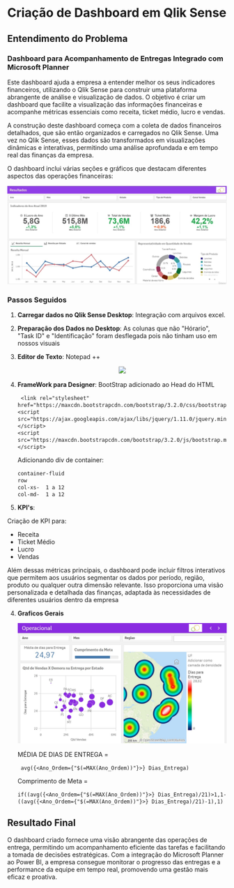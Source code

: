 # Criação de Dashboard em Qlik Sense

## Entendimento do Problema

### Dashboard para Acompanhamento de Entregas Integrado com Microsoft Planner


Este dashboard ajuda a empresa a entender melhor os seus indicadores financeiros, utilizando o Qlik Sense para construir uma plataforma abrangente de análise e visualização de dados. O objetivo é criar um dashboard que facilite a visualização das informações financeiras e acompanhe métricas essenciais como receita, ticket médio, lucro e vendas.

A construção deste dashboard começa com a coleta de dados financeiros detalhados, que são então organizados e carregados no Qlik Sense. Uma vez no Qlik Sense, esses dados são transformados em visualizações dinâmicas e interativas, permitindo uma análise aprofundada e em tempo real das finanças da empresa.

O dashboard inclui várias seções e gráficos que destacam diferentes aspectos das operações financeiras:

   <p align="center">
   <img src= "P1 - OVERVIEW.jpeg">

### Passos Seguidos

1. **Carregar dados no Qlik Sense Desktop**: Integração com arquivos excel.

2. **Preparação dos Dados no Desktop**: As colunas que não "Hórario", "Task ID" e "Identificação" foram desflegada pois não tinham uso em nossos visuais

3. **Editor de Texto**: Notepad ++

   <p align="center">
   <img src= "P1 - NOTEPAD++.jpeg">   
   
5. **FrameWork para Designer**: BootStrap adicionado ao Head do HTML
      
        <link rel="stylesheet" href="https://maxcdn.bootstrapcdn.com/bootstrap/3.2.0/css/bootstrap.min.css">
       <script src="https://ajax.googleapis.com/ajax/libs/jquery/1.11.0/jquery.min.js"></script>
       <script src="https://maxcdn.bootstrapcdn.com/bootstrap/3.2.0/js/bootstrap.min.js"></script>


    Adicionando div de container:
   
       container-fluid
       row
       col-xs-  1 a 12
       col-md-  1 a 12
   
3. **KPI's**:
   
Criação de KPI para:
- Receita
- Ticket Médio
- Lucro
- Vendas

Além dessas métricas principais, o dashboard pode incluir filtros interativos que permitem aos usuários segmentar os dados por período, região, produto ou qualquer outra dimensão relevante. Isso proporciona uma visão personalizada e detalhada das finanças, adaptada às necessidades de diferentes usuários dentro da empresa

4. **Graficos Gerais**
   
   <p align="center">
   <img src= "P2 - Geral.jpeg">
    
    MÉDIA DE DIAS DE ENTREGA = 
        
        avg({<Ano_Ordem={"$(=MAX(Ano_Ordem))"}>} Dias_Entrega)


     Comprimento de Meta = 
        
       if((avg({<Ano_Ordem={"$(=MAX(Ano_Ordem))"}>} Dias_Entrega)/21)>1,1-((avg({<Ano_Ordem={"$(=MAX(Ano_Ordem))"}>} Dias_Entrega)/21)-1),1)

   

## Resultado Final

O dashboard criado fornece uma visão abrangente das operações de entrega, permitindo um acompanhamento eficiente das tarefas e facilitando a tomada de decisões estratégicas. Com a integração do Microsoft Planner ao Power BI, a empresa consegue monitorar o progresso das entregas e a performance da equipe em tempo real, promovendo uma gestão mais eficaz e proativa.
